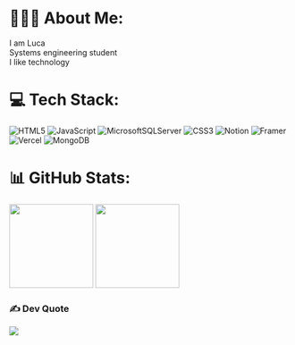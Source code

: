 # 👨🏽‍💻 About Me:
I am Luca <br>Systems engineering student<br>I like technology 


# 💻 Tech Stack:
![HTML5](https://img.shields.io/badge/html5-%23E34F26.svg?style=for-the-badge&logo=html5&logoColor=white) ![JavaScript](https://img.shields.io/badge/javascript-%23323330.svg?style=for-the-badge&logo=javascript&logoColor=%23F7DF1E) ![MicrosoftSQLServer](https://img.shields.io/badge/Microsoft%20SQL%20Server-CC2927?style=for-the-badge&logo=microsoft%20sql%20server&logoColor=white) ![CSS3](https://img.shields.io/badge/css3-%231572B6.svg?style=for-the-badge&logo=css3&logoColor=white) ![Notion](https://img.shields.io/badge/Notion-%23000000.svg?style=for-the-badge&logo=notion&logoColor=white) ![Framer](https://img.shields.io/badge/Framer-black?style=for-the-badge&logo=framer&logoColor=blue) ![Vercel](https://img.shields.io/badge/vercel-%23000000.svg?style=for-the-badge&logo=vercel&logoColor=white) ![MongoDB](https://img.shields.io/badge/MongoDB-%234ea94b.svg?style=for-the-badge&logo=mongodb&logoColor=white)
# 📊 GitHub Stats:
<div aling="center">
    <img src="https://nirzak-streak-stats.vercel.app/?user=Lucavcolazo&theme=radical&hide_border=false" height="150"/>
    <img src="https://github-readme-stats.vercel.app/api/top-langs/?username=Lucavcolazo&theme=radical&hide_border=false&include_all_commits=false&count_private=false&layout=compact" height="150"/>
</div>

### ✍️ Dev Quote
![](https://quotes-github-readme.vercel.app/api?type=horizontal&theme=radical)



